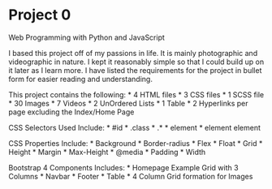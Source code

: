 # Project 0

Web Programming with Python and JavaScript

I based this project off of my passions in life. It is mainly photographic and videographic in nature. I kept it 
reasonably simple so that I could build up on it later as I learn more. I have listed the requirements for the 
project in bullet form for easier reading and understanding.

This project contains the following:
									* 4 HTML files
									* 3 CSS files
									* 1 SCSS file
									* 30 Images
									* 7 Videos
									* 2 UnOrdered Lists
									* 1 Table
									* 2 Hyperlinks per page excluding the Index/Home Page

CSS Selectors Used Include:
							* #id
							* .class
							* .*
							* element
							* element element

CSS Properties Include: 
						* Background
						* Border-radius
						* Flex
						* Float
						* Grid
						* Height
						* Margin
						* Max-Height
						* @media
						* Padding
						* Width
						
Bootstrap 4 Components Includes:
						* Homepage Example Grid with 3 Columns
						* Navbar
						* Footer
						* Table
						* 4 Column Grid formation for Images



